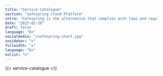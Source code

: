 ```yaml
---
title: "Service Catalogue"
section: "Safespring Cloud Platform"
intro: "Safespring is the alternative that complies with laws and regulations within the EU."
date: "2023-02-28"
draft: false
language: "En"
socialmedia: "/safespring-start.jpg"
nosidebar: "x"
fullwidth: "x"
language: "En"
nolist: "x"
---
```


{{< service-catalogue >}}